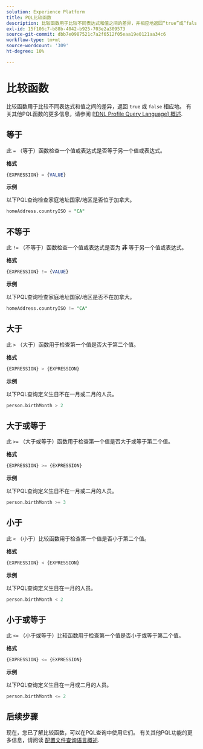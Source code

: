 ```yaml
---
solution: Experience Platform
title: PQL比较函数
description: 比较函数用于比较不同表达式和值之间的差异，并相应地返回“true”或“false”。
exl-id: 15f106c7-b88b-4042-b925-703e2a309573
source-git-commit: dbb7e0987521c7a2f6512f05eaa19e0121aa34c6
workflow-type: tm+mt
source-wordcount: '309'
ht-degree: 10%

---
```


# 比较函数

比较函数用于比较不同表达式和值之间的差异，返回 `true` 或 `false` 相应地。 有关其他PQL函数的更多信息，请参阅 [[!DNL Profile Query Language] 概述](./overview.md).

## 等于

此 `=` （等于）函数检查一个值或表达式是否等于另一个值或表达式。

**格式**

```sql
{EXPRESSION} = {VALUE}
```

**示例**

以下PQL查询检查家庭地址国家/地区是否位于加拿大。

```sql
homeAddress.countryISO = "CA"
```

## 不等于

此 `!=` （不等于）函数检查一个值或表达式是否为 **非** 等于另一个值或表达式。

**格式**

```sql
{EXPRESSION} != {VALUE}
```

**示例**

以下PQL查询检查家庭地址国家/地区是否不在加拿大。

```sql
homeAddress.countryISO != "CA"
```

## 大于

此 `>` （大于）函数用于检查第一个值是否大于第二个值。

**格式**

```sql
{EXPRESSION} > {EXPRESSION} 
```

**示例**

以下PQL查询定义生日不在一月或二月的人员。

```sql
person.birthMonth > 2
```

## 大于或等于

此 `>=` （大于或等于）函数用于检查第一个值是否大于或等于第二个值。

**格式**

```sql
{EXPRESSION} >= {EXPRESSION} 
```

**示例**

以下PQL查询定义生日不在一月或二月的人员。

```sql
person.birthMonth >= 3
```

## 小于

此 `<` （小于）比较函数用于检查第一个值是否小于第二个值。

**格式**

```sql
{EXPRESSION} < {EXPRESSION} 
```

**示例**

以下PQL查询定义生日在一月的人员。

```sql
person.birthMonth < 2
```

## 小于或等于

此 `<=` （小于或等于）比较函数用于检查第一个值是否小于或等于第二个值。

**格式**

```sql
{EXPRESSION} <= {EXPRESSION} 
```

**示例**

以下PQL查询定义生日在一月或二月的人员。

```sql
person.birthMonth <= 2
```

## 后续步骤

现在，您已了解比较函数，可以在PQL查询中使用它们。 有关其他PQL功能的更多信息，请阅读 [配置文件查询语言概述](./overview.md).

